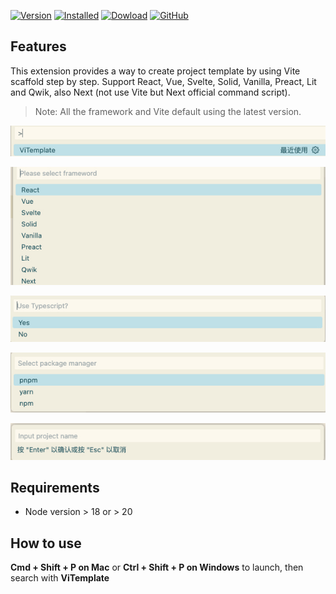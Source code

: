 [![Version](https://badgen.net/vs-marketplace/v/BreakingRed.vitemplate)](https://marketplace.visualstudio.com/items?itemName=BreakingRed.vitemplate) [![Installed](https://badgen.net/vs-marketplace/i/BreakingRed.vitemplate)](https://marketplace.visualstudio.com/items?itemName=BreakingRed.vitemplate)
[![Dowload](https://badgen.net/vs-marketplace/d/BreakingRed.vitemplate)](https://marketplace.visualstudio.com/items?itemName=BreakingRed.vitemplate)
[![GitHub](https://badgen.net/badge/icon/GitHub?icon=github&label)](https://github.com/CrisChr/vitemplate)

## Features

This extension provides a way to create project template by using Vite scaffold step by step. Support React, Vue, Svelte, Solid, Vanilla, Preact, Lit and Qwik, also Next (not use Vite but Next official command script).

> Note: All the framework and Vite default using the latest version.

![launch](public/images/launch.jpg)

![select framework](public/images/select_1.jpg)

![use TS](public/images/select_2.jpg)

![select package manager](public/images/select_3.jpg)

![input project name](public/images/input.jpg)

## Requirements

- Node version > 18 or > 20

## How to use

**Cmd + Shift + P on Mac** or **Ctrl + Shift + P on Windows** to launch, then search with **ViTemplate**

